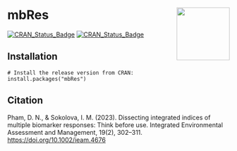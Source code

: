# mbRes <img src="man/figures/logo.png" align="right" width="120" />

[![CRAN_Status_Badge](https://www.r-pkg.org/badges/version/mbRes)](https://cran.r-project.org/package=mbRes)
[![CRAN_Status_Badge](https://cranlogs.r-pkg.org/badges/grand-total/mbRes)](https://cran.r-project.org/package=mbRes)

## Installation

```{r, eval = FALSE}
# Install the release version from CRAN:
install.packages("mbRes")
```

## Citation

Pham, D. N., & Sokolova, I. M. (2023). Dissecting integrated indices of multiple biomarker responses: Think before use. Integrated Environmental Assessment and Management, 19(2), 302–311. https://doi.org/10.1002/ieam.4676
